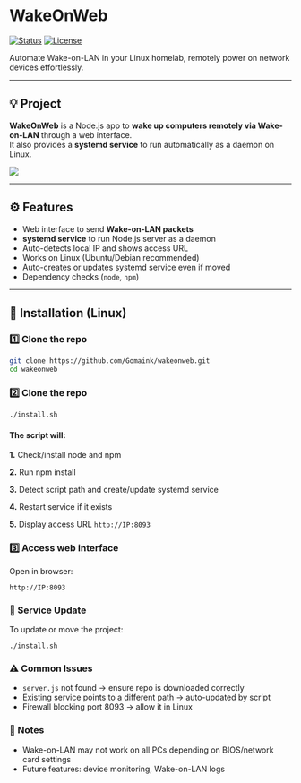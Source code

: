 # WakeOnWeb

[![Status](https://img.shields.io/badge/status-active-brightgreen)](https://github.com/seuusuario/wakeonweb)
[![License](https://img.shields.io/badge/license-MIT-blue)](LICENSE)

Automate Wake-on-LAN in your Linux homelab, remotely power on network devices effortlessly.

---

## 💡 Project

**WakeOnWeb** is a Node.js app to **wake up computers remotely via Wake-on-LAN** through a web interface.  
It also provides a **systemd service** to run automatically as a daemon on Linux.

![](https://i.imgur.com/CUqoxzv.png)

---

## ⚙️ Features

- Web interface to send **Wake-on-LAN packets**  
- **systemd service** to run Node.js server as a daemon  
- Auto-detects local IP and shows access URL  
- Works on Linux (Ubuntu/Debian recommended)  
- Auto-creates or updates systemd service even if moved  
- Dependency checks (`node`, `npm`)
---

## 🚀 Installation (Linux)

### 1️⃣ Clone the repo

```bash
git clone https://github.com/Gomaink/wakeonweb.git
cd wakeonweb
```

### 2️⃣ Clone the repo

```bash
./install.sh
```

#### The script will:

**1.** Check/install node and npm

**2.** Run npm install
  
**3.** Detect script path and create/update systemd service
  
**4.** Restart service if it exists

**5.** Display access URL `http://IP:8093`

### 3️⃣ Access web interface

Open in browser:

```
http://IP:8093
```

### 🔄 Service Update

To update or move the project:
```
./install.sh
```

### ⚠️ Common Issues

- `server.js` not found → ensure repo is downloaded correctly
- Existing service points to a different path → auto-updated by script
- Firewall blocking port 8093 → allow it in Linux

### 📌 Notes

- Wake-on-LAN may not work on all PCs depending on BIOS/network card settings
- Future features: device monitoring, Wake-on-LAN logs
